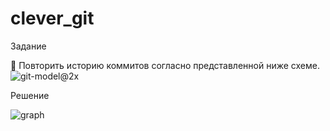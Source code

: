 # clever_git
Задание

📝 Повторить историю коммитов согласно представленной ниже схеме.
![git-model@2x](https://github.com/EnoticSho/clever_git/assets/34002180/4f3e0357-91db-4d59-bb31-d034100cdce5)

Решение

![graph](https://github.com/EnoticSho/clever_git/assets/34002180/0a20911d-13fe-4947-be22-d1d81ca1574c)
